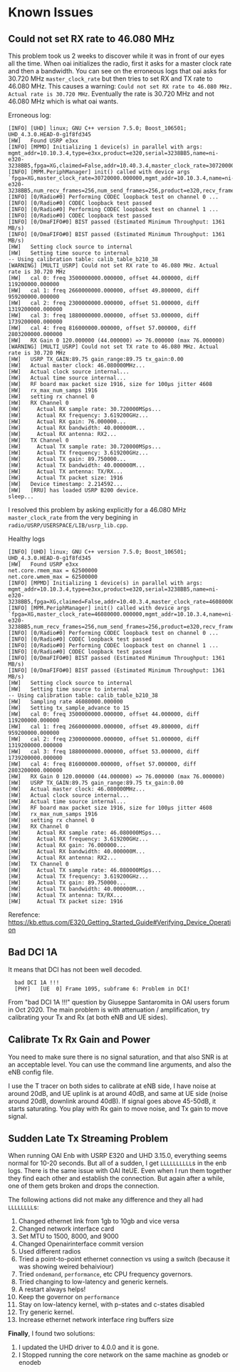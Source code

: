 # Known Issues


##  Could not set RX rate to 46.080 MHz

This problem took us 2 weeks to discover while it was in front of our eyes all the time. When oai initializes the radio, first it asks for a master clock rate and then a bandwidth. You can see on the erroneous logs that oai asks for 30.720 MHz `master_clock_rate` but then tries to set RX and TX rate to 46.080 MHz. This causes a warning: `Could not set RX rate to 46.080 MHz. Actual rate is 30.720 MHz`. Eventually the rate is 30.720 MHz and not 46.080 MHz which is what oai wants.

Erroneous log:
```
[INFO] [UHD] linux; GNU C++ version 7.5.0; Boost_106501; UHD_4.3.0.HEAD-0-g1f8fd345
[HW]   Found USRP e3xx
[INFO] [MPMD] Initializing 1 device(s) in parallel with args: mgmt_addr=10.10.3.4,type=e3xx,product=e320,serial=3238BB5,name=ni-e320-3238BB5,fpga=XG,claimed=False,addr=10.40.3.4,master_clock_rate=30720000.000000,num_send_frames=256,num_recv_frames=256,send_frame_size=7680,recv_frame_size=7680
[INFO] [MPM.PeriphManager] init() called with device args `fpga=XG,master_clock_rate=30720000.000000,mgmt_addr=10.10.3.4,name=ni-e320-3238BB5,num_recv_frames=256,num_send_frames=256,product=e320,recv_frame_size=7680,send_frame_size=7680'.
[INFO] [0/Radio#0] Performing CODEC loopback test on channel 0 ... 
[INFO] [0/Radio#0] CODEC loopback test passed
[INFO] [0/Radio#0] Performing CODEC loopback test on channel 1 ... 
[INFO] [0/Radio#0] CODEC loopback test passed
[INFO] [0/DmaFIFO#0] BIST passed (Estimated Minimum Throughput: 1361 MB/s)
[INFO] [0/DmaFIFO#0] BIST passed (Estimated Minimum Throughput: 1361 MB/s)
[HW]   Setting clock source to internal
[HW]   Setting time source to internal
-- Using calibration table: calib_table_b210_38
[WARNING] [MULTI_USRP] Could not set RX rate to 46.080 MHz. Actual rate is 30.720 MHz
[HW]   cal 0: freq 3500000000.000000, offset 44.000000, diff 119200000.000000
[HW]   cal 1: freq 2660000000.000000, offset 49.800000, diff 959200000.000000
[HW]   cal 2: freq 2300000000.000000, offset 51.000000, diff 1319200000.000000
[HW]   cal 3: freq 1880000000.000000, offset 53.000000, diff 1739200000.000000
[HW]   cal 4: freq 816000000.000000, offset 57.000000, diff 2803200000.000000
[HW]   RX Gain 0 120.000000 (44.000000) => 76.000000 (max 76.000000)
[WARNING] [MULTI_USRP] Could not set TX rate to 46.080 MHz. Actual rate is 30.720 MHz
[HW]   USRP TX_GAIN:89.75 gain_range:89.75 tx_gain:0.00
[HW]   Actual master clock: 46.080000MHz...
[HW]   Actual clock source internal...
[HW]   Actual time source internal...
[HW]   RF board max packet size 1916, size for 100µs jitter 4608 
[HW]   rx_max_num_samps 1916
[HW]   setting rx channel 0
[HW]   RX Channel 0
[HW]     Actual RX sample rate: 30.720000MSps...
[HW]     Actual RX frequency: 3.619200GHz...
[HW]     Actual RX gain: 76.000000...
[HW]     Actual RX bandwidth: 40.000000M...
[HW]     Actual RX antenna: RX2...
[HW]   TX Channel 0
[HW]     Actual TX sample rate: 30.720000MSps...
[HW]     Actual TX frequency: 3.619200GHz...
[HW]     Actual TX gain: 89.750000...
[HW]     Actual TX bandwidth: 40.000000M...
[HW]     Actual TX antenna: TX/RX...
[HW]     Actual TX packet size: 1916
[HW]   Device timestamp: 2.214592...
[HW]   [RRU] has loaded USRP B200 device.
sleep...
```

I resolved this problem by asking explicitly for a 46.080 MHz `master_clock_rate` from the very begining in `radio/USRP/USERSPACE/LIB/usrp_lib.cpp`. 

Healthy logs
```
[INFO] [UHD] linux; GNU C++ version 7.5.0; Boost_106501; UHD_4.3.0.HEAD-0-g1f8fd345
[HW]   Found USRP e3xx
net.core.rmem_max = 62500000
net.core.wmem_max = 62500000
[INFO] [MPMD] Initializing 1 device(s) in parallel with args: mgmt_addr=10.10.3.4,type=e3xx,product=e320,serial=3238BB5,name=ni-e320-3238BB5,fpga=XG,claimed=False,addr=10.40.3.4,master_clock_rate=46080000.000000,num_send_frames=256,num_recv_frames=256,send_frame_size=7680,recv_frame_size=7680
[INFO] [MPM.PeriphManager] init() called with device args `fpga=XG,master_clock_rate=46080000.000000,mgmt_addr=10.10.3.4,name=ni-e320-3238BB5,num_recv_frames=256,num_send_frames=256,product=e320,recv_frame_size=7680,send_frame_size=7680'.
[INFO] [0/Radio#0] Performing CODEC loopback test on channel 0 ... 
[INFO] [0/Radio#0] CODEC loopback test passed
[INFO] [0/Radio#0] Performing CODEC loopback test on channel 1 ... 
[INFO] [0/Radio#0] CODEC loopback test passed
[INFO] [0/DmaFIFO#0] BIST passed (Estimated Minimum Throughput: 1361 MB/s)
[INFO] [0/DmaFIFO#0] BIST passed (Estimated Minimum Throughput: 1361 MB/s)
[HW]   Setting clock source to internal
[HW]   Setting time source to internal
-- Using calibration table: calib_table_b210_38
[HW]   Sampling rate 46080000.000000
[HW]   Setting tx_sample_advance to 15
[HW]   cal 0: freq 3500000000.000000, offset 44.000000, diff 119200000.000000
[HW]   cal 1: freq 2660000000.000000, offset 49.800000, diff 959200000.000000
[HW]   cal 2: freq 2300000000.000000, offset 51.000000, diff 1319200000.000000
[HW]   cal 3: freq 1880000000.000000, offset 53.000000, diff 1739200000.000000
[HW]   cal 4: freq 816000000.000000, offset 57.000000, diff 2803200000.000000
[HW]   RX Gain 0 120.000000 (44.000000) => 76.000000 (max 76.000000)
[HW]   USRP TX_GAIN:89.75 gain_range:89.75 tx_gain:0.00
[HW]   Actual master clock: 46.080000MHz...
[HW]   Actual clock source internal...
[HW]   Actual time source internal...
[HW]   RF board max packet size 1916, size for 100µs jitter 4608 
[HW]   rx_max_num_samps 1916
[HW]   setting rx channel 0
[HW]   RX Channel 0
[HW]     Actual RX sample rate: 46.080000MSps...
[HW]     Actual RX frequency: 3.619200GHz...
[HW]     Actual RX gain: 76.000000...
[HW]     Actual RX bandwidth: 40.000000M...
[HW]     Actual RX antenna: RX2...
[HW]   TX Channel 0
[HW]     Actual TX sample rate: 46.080000MSps...
[HW]     Actual TX frequency: 3.619200GHz...
[HW]     Actual TX gain: 89.750000...
[HW]     Actual TX bandwidth: 40.000000M...
[HW]     Actual TX antenna: TX/RX...
[HW]     Actual TX packet size: 1916
```

Rerefence: https://kb.ettus.com/E320_Getting_Started_Guide#Verifying_Device_Operation

## Bad DCI 1A

It means that DCI has not been well decoded.

      bad DCI 1A !!! 
      [PHY]   [UE  0] Frame 1095, subframe 6: Problem in DCI!

From "bad DCI 1A !!!" question by Giuseppe Santaromita in OAI users forum in Oct 2020.
The main problem is with attenuation / amplification, try calibrating your Tx and Rx (at both eNB and UE sides).

## Calibrate Tx Rx Gain and Power

You need to make sure there is no signal saturation, and that also SNR is at an acceptable level.
You can use the command line arguments, and also the eNB config file.

I use the T tracer on both sides to calibrate at eNB side, I have noise at around 20dB, and UE uplink is at around 40dB, and same at UE side (noise around 20dB, downlink around 40dB). If signal goes above 45-50dB, it starts saturating. You play with Rx gain to move noise, and Tx gain to move signal.

## Sudden Late Tx Streaming Problem

When running OAI Enb with USRP E320 and UHD 3.15.0, everything seems normal for 10-20 seconds. But all of a sudden, I get `LLLLLLLLLL`s in the enb logs. There is the same issue with OAI lteUE. Even when I run them together they find each other and establish the connection. But again after a while, one of them gets broken and drops the connection.

The following actions did not make any difference and they all had `LLLLLLLL`s:

1. Changed ethernet link from 1gb to 10gb and vice versa
2. Changed network interface card
3. Set MTU to 1500, 8000, and 9000
4. Changed Openairinterface commit version
5. Used different radios
6. Tried a point-to-point ethernet connection vs using a switch (because it was showing weired behaiviour) 
7. Tried `ondemand`, `performance`, etc CPU frequency governors.
8. Tried changing to low-latency and generic kernels.
9. A restart always helps!
10. Keep the governor on `performance`
11. Stay on low-latency kernel, with p-states and c-states disabled
12. Try generic kernel.
13. Increase ethernet network interface ring buffers size
            
**Finally**, I found two solutions:
1. I updated the UHD driver to 4.0.0 and it is gone.
2. I Stopped running the core network on the same machine as gnodeb or enodeb

